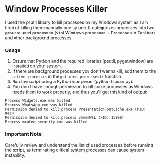# Window Processes Killer 

I used the psutil library to kill processes on my Windows system as I am tired of killing them manually one by one. It categorizes processes into two groups: used processes (vital Windows processes + Processes in Taskbar) and other background processes. 

### Usage

1. Ensure that Python and the required libraries (psutil, pygetwindow) are installed on your system.
2. If there are background processes you don't wanna kill, add them to the `active_processes` in the `get_used_processes()` function
3. Run the script using a Python interpreter (python hitman.py).
4. You don't have enough permission to kill some processes as Windows needs them to work properly, and thus you'll get this kind of output:
```
Process Widgets.exe was killed
Process WhatsApp.exe was killed
Permission denied to kill process PresentationFontCache.exe (PID: 9024)
Permission denied to kill process vmmemWSL (PID: 15800)
Process mcafee-security.exe was killed
```

### Important Note
Carefully review and understand the list of used processes before running the script, as terminating critical system processes can cause system instability.

